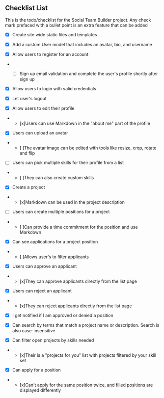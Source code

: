 ## Checklist List

This is the todo/checklist for the Social Team Builder project. Any check mark
prefaced with a bullet point is an extra feature that can be added

- [x] Create site wide static files and templates

- [x] Add a custom User model that includes an avatar, bio, and username

- [x] Allow users to register for an account
* - [ ] Sign up email validation and complete the user's profile shortly
after sign up


- [x] Allow users to login with valid credentials

- [x] Let user's logout

- [x] Allow users to edit their profile
* - [x]Users can use Markdown in the "about me" part of the profile


- [x] Users can upload an avatar
* - [ ]The avatar image can be edited with tools like resize, crop, rotate and flip


- [ ] Users can pick multiple skills for their profile from a list
* - [ ]They can also create custom skills


- [x] Create a project
* - [x]Markdown can be used in the project description


- [ ] Users can create multiple positions for a project
* - [ ]Can provide a time commitment for the position and use Markdown


- [x] Can see applications for a project position
* - [ ]Allows user's to filter applicants


- [x] Users can approve an applicant
* - [x]They can approve applicants directly from the list page


- [x] Users can reject an applicant
* - [x]They can reject applicants directly from the list page


- [x] I get notified if I am approved or denied a position

- [x] Can search by terms that match a project name or description. Search is also case-insensitive

- [x] Can filter open projects by skills needed
* - [x]Their is a "projects for you" list with projects filtered by your skill set


- [x] Can apply for a position
* - [x]Can't apply for the same position twice, and filled positions are
displayed differently